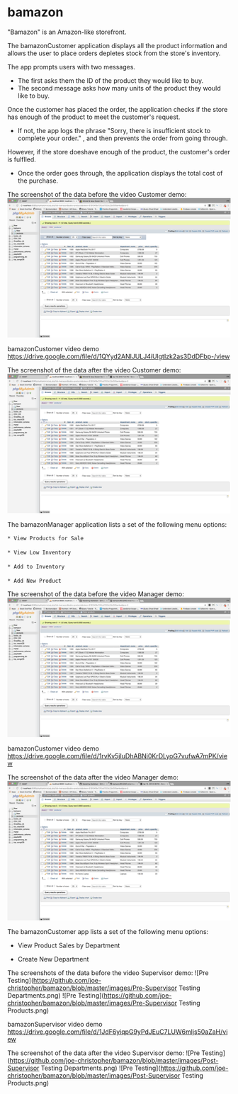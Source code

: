 # bamazon


"Bamazon" is an Amazon-like storefront. 

The bamazonCustomer application displays all the product information and allows the user to place orders depletes stock from the store's inventory.

The app prompts users with two messages.

   * The first asks them the ID of the product they would like to buy.
   * The second message asks how many units of the product they would like to buy.

Once the customer has placed the order, the application checks if the store has enough of the product to meet the customer's request.

   * If not, the app logs the phrase "Sorry, there is insufficient stock to complete your order." , and then prevents the order from going through.

However, if the store doeshave enough of the product, the customer's order is fulflled.
   * Once the order goes through, the application displays the total cost of the purchase.


The screenshot of the data before the video Customer demo:
![Pre Testing](https://github.com/joe-christopher/bamazon/blob/master/images/Pre-Customer%20Testing.png)


bamazonCustomer video demo
https://drive.google.com/file/d/1QYyd2ANlJULJ4iUlgtIzk2as3DdDFbp-/view



The screenshot of the data after the video Customer demo:
![Post Testing](https://github.com/joe-christopher/bamazon/blob/master/images/Post-Customer%20Testing.png)


The bamazonManager application lists a set of the following menu options:

    * View Products for Sale
    
    * View Low Inventory
    
    * Add to Inventory
    
    * Add New Product

The screenshot of the data before the video Manager demo:
![Pre Testing](https://github.com/joe-christopher/bamazon/blob/master/images/Pre-Manager%20Testing.png)


bamazonCustomer video demo
https://drive.google.com/file/d/1rvKv5jIuDhABNi0KrDLyoG7vufwA7mPK/view



The screenshot of the data after the video Manager demo:
![Post Testing](https://github.com/joe-christopher/bamazon/blob/master/images/Post-Manager%20Testing.png)


The bamazonCustomer app lists a set of the following menu options:

   * View Product Sales by Department
   
   * Create New Department

The screenshots of the data before the video Supervisor demo:
![Pre Testing](https://github.com/joe-christopher/bamazon/blob/master/images/Pre-Supervisor Testing Departments.png)
![Pre Testing](https://github.com/joe-christopher/bamazon/blob/master/images/Pre-Supervisor Testing Products.png)

bamazonSupervisor video demo
https://drive.google.com/file/d/1JdF6yiqpG9yPdJEuC7LUW6mljs50aZaH/view



The screenshot of the data after the video Supervisor demo:
![Pre Testing](https://github.com/joe-christopher/bamazon/blob/master/images/Post-Supervisor Testing Departments.png)
![Pre Testing](https://github.com/joe-christopher/bamazon/blob/master/images/Post-Supervisor Testing Products.png)